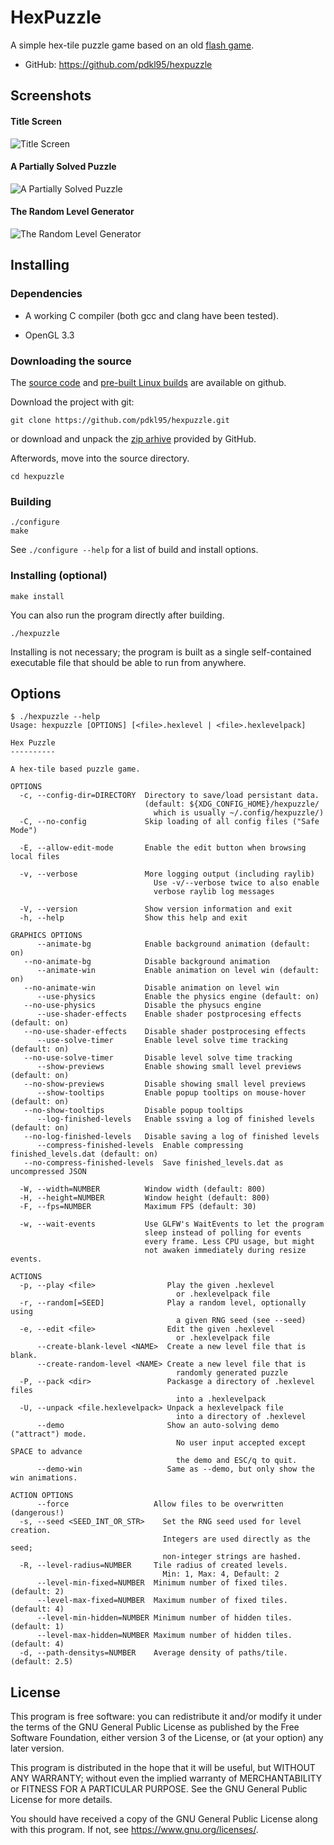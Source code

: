 # HexPuzzle

A simple hex-tile puzzle game based on an old [flash game][fg].

[fg]: https://www.kongregate.com/games/Moonkey/hexiom-connect

* GitHub: <https://github.com/pdkl95/hexpuzzle>

## Screenshots
#### Title Screen

![Title Screen](misc/screenshots/title.png)

#### A Partially Solved Puzzle

![A Partially Solved Puzzle](misc/screenshots/solve_in_progress.png)

#### The Random Level Generator

![The Random Level Generator](misc/screenshots/random_generator.png)

## Installing

### Dependencies

* A working C compiler (both gcc and clang have been tested).

* OpenGL 3.3

### Downloading the source

The [source code][source] and [pre-built Linux builds][release]
are available on github.

[source]:  https://github.com/pdkl95/hexpuzzle
[release]: https://github.com/pdkl95/hexpuzzle/releases

Download the project with git:

    git clone https://github.com/pdkl95/hexpuzzle.git

or download and unpack the [zip arhive][ziparch] provided by GitHub.

[ziparch]: https://github.com/pdkl95/hexpuzzle/archive/refs/heads/main.zip

Afterwords, move into the source directory.

    cd hexpuzzle

### Building

    ./configure
    make

See `./configure --help` for a list of build and install options.

### Installing (optional)

    make install

You can also run the program directly after building.

    ./hexpuzzle

Installing is not necessary; the program is built as a single
self-contained executable file that should be able to run from
anywhere.

## Options

```
$ ./hexpuzzle --help
Usage: hexpuzzle [OPTIONS] [<file>.hexlevel | <file>.hexlevelpack]

Hex Puzzle
----------

A hex-tile based puzzle game.

OPTIONS
  -c, --config-dir=DIRECTORY  Directory to save/load persistant data.
                              (default: ${XDG_CONFIG_HOME}/hexpuzzle/
                                which is usually ~/.config/hexpuzzle/)
  -C, --no-config             Skip loading of all config files ("Safe Mode")

  -E, --allow-edit-mode       Enable the edit button when browsing local files

  -v, --verbose               More logging output (including raylib)
                                Use -v/--verbose twice to also enable
                                verbose raylib log messages

  -V, --version               Show version information and exit
  -h, --help                  Show this help and exit

GRAPHICS OPTIONS
      --animate-bg            Enable background animation (default: on)
   --no-animate-bg            Disable background animation
      --animate-win           Enable animation on level win (default: on)
   --no-animate-win           Disable animation on level win
      --use-physics           Enable the physics engine (default: on)
   --no-use-physics           Disable the physucs engine
      --use-shader-effects    Enable shader postprocesing effects (default: on)
   --no-use-shader-effects    Disable shader postprocesing effects
      --use-solve-timer       Enable level solve time tracking (default: on)
   --no-use-solve-timer       Disable level solve time tracking
      --show-previews         Enable showing small level previews (default: on)
   --no-show-previews         Disable showing small level previews
      --show-tooltips         Enable popup tooltips on mouse-hover (default: on)
   --no-show-tooltips         Disable popup tooltips
      --log-finished-levels   Enable ssving a log of finished levels (default: on)
   --no-log-finished-levels   Disable saving a log of finished levels
      --compress-finished-levels  Enable compressing finished_levels.dat (default: on)
   --no-compress-finished-levels  Save finished_levels.dat as uncompressed JSON

  -W, --width=NUMBER          Window width (default: 800)
  -H, --height=NUMBER         Window height (default: 800)
  -F, --fps=NUMBER            Maximum FPS (default: 30)

  -w, --wait-events           Use GLFW's WaitEvents to let the program
                              sleep instead of polling for events
                              every frame. Less CPU usage, but might
                              not awaken immediately during resize events.

ACTIONS
  -p, --play <file>                Play the given .hexlevel
                                     or .hexlevelpack file
  -r, --random[=SEED]              Play a random level, optionally using
                                     a given RNG seed (see --seed)
  -e, --edit <file>                Edit the given .hexlevel
                                     or .hexlevelpack file
      --create-blank-level <NAME>  Create a new level file that is blank.
      --create-random-level <NAME> Create a new level file that is
                                     randomly generated puzzle 
  -P, --pack <dir>                 Packasge a directory of .hexlevel files
                                     into a .hexlevelpack
  -U, --unpack <file.hexlevelpack> Unpack a hexlevelpack file
                                     into a directory of .hexlevel
      --demo                       Show an auto-solving demo ("attract") mode.
                                     No user input accepted except SPACE to advance
                                     the demo and ESC/q to quit.
      --demo-win                   Same as --demo, but only show the win animations.

ACTION OPTIONS
      --force                   Allow files to be overwritten (dangerous!)
  -s, --seed <SEED_INT_OR_STR>    Set the RNG seed used for level creation.
                                  Integers are used directly as the seed;
                                  non-integer strings are hashed.
  -R, --level-radius=NUMBER     Tile radius of created levels.
                                  Min: 1, Max: 4, Default: 2
      --level-min-fixed=NUMBER  Minimum number of fixed tiles.  (default: 2)
      --level-max-fixed=NUMBER  Maximum number of fixed tiles.  (default: 4)
      --level-min-hidden=NUMBER Minimum number of hidden tiles. (default: 1)
      --level-max-hidden=NUMBER Maximum number of hidden tiles. (default: 4)
  -d, --path-densitys=NUMBER    Average density of paths/tile.  (default: 2.5)
```

## License

This program is free software: you can redistribute it and/or modify
it under the terms of the GNU General Public License as published by
the Free Software Foundation, either version 3 of the License, or
(at your option) any later version.

This program is distributed in the hope that it will be useful,
but WITHOUT ANY WARRANTY; without even the implied warranty of
MERCHANTABILITY or FITNESS FOR A PARTICULAR PURPOSE.  See the
GNU General Public License for more details.

You should have received a copy of the GNU General Public License
along with this program.  If not, see <https://www.gnu.org/licenses/>.
